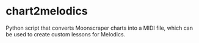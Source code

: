# chart2melodics
Python script that converts Moonscraper charts into a MIDI file, which can be used to create custom lessons for Melodics.
